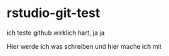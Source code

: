 # rstudio-git-test
ich teste github wirklich hart, ja ja

Hier werde ich was schreiben
und hier mache ich mit
